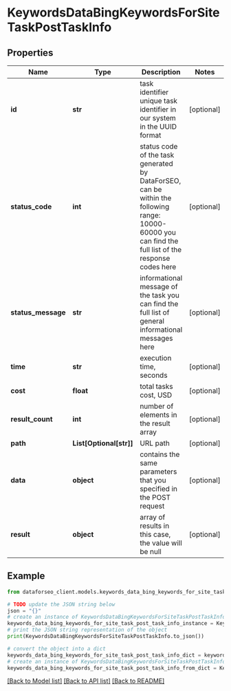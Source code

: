 # KeywordsDataBingKeywordsForSiteTaskPostTaskInfo


## Properties

Name | Type | Description | Notes
------------ | ------------- | ------------- | -------------
**id** | **str** | task identifier unique task identifier in our system in the UUID format | [optional] 
**status_code** | **int** | status code of the task generated by DataForSEO, can be within the following range: 10000-60000 you can find the full list of the response codes here | [optional] 
**status_message** | **str** | informational message of the task you can find the full list of general informational messages here | [optional] 
**time** | **str** | execution time, seconds | [optional] 
**cost** | **float** | total tasks cost, USD | [optional] 
**result_count** | **int** | number of elements in the result array | [optional] 
**path** | **List[Optional[str]]** | URL path | [optional] 
**data** | **object** | contains the same parameters that you specified in the POST request | [optional] 
**result** | **object** | array of results in this case, the value will be null | [optional] 

## Example

```python
from dataforseo_client.models.keywords_data_bing_keywords_for_site_task_post_task_info import KeywordsDataBingKeywordsForSiteTaskPostTaskInfo

# TODO update the JSON string below
json = "{}"
# create an instance of KeywordsDataBingKeywordsForSiteTaskPostTaskInfo from a JSON string
keywords_data_bing_keywords_for_site_task_post_task_info_instance = KeywordsDataBingKeywordsForSiteTaskPostTaskInfo.from_json(json)
# print the JSON string representation of the object
print(KeywordsDataBingKeywordsForSiteTaskPostTaskInfo.to_json())

# convert the object into a dict
keywords_data_bing_keywords_for_site_task_post_task_info_dict = keywords_data_bing_keywords_for_site_task_post_task_info_instance.to_dict()
# create an instance of KeywordsDataBingKeywordsForSiteTaskPostTaskInfo from a dict
keywords_data_bing_keywords_for_site_task_post_task_info_from_dict = KeywordsDataBingKeywordsForSiteTaskPostTaskInfo.from_dict(keywords_data_bing_keywords_for_site_task_post_task_info_dict)
```
[[Back to Model list]](../README.md#documentation-for-models) [[Back to API list]](../README.md#documentation-for-api-endpoints) [[Back to README]](../README.md)


